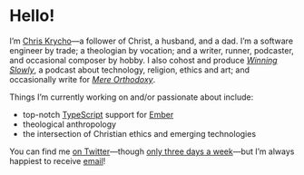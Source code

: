# Hello!

I’m [Chris Krycho][home]—a follower of Christ, a husband, and a dad. I’m a software engineer by trade; a theologian by vocation; and a writer, runner, podcaster, and occasional composer by hobby. I also cohost and produce [<cite>Winning Slowly</cite>][ws], a podcast about technology, religion, ethics and art; and occasionally write for [<cite>Mere Orthodoxy</cite>][mere-o].

[home]: https://v5.chriskrycho.com
[ws]: https://winningslowly.org
[mere-o]: https://mereorthodoxy.com

Things I’m currently working on and/or passionate about include:

- top-notch [TypeScript][ts] support for [Ember][ember]
- theological anthropology
- the intersection of Christian ethics and emerging technologies

You can find me [on Twitter][twitter]—though [only three days a week][schedule]—but I’m always happiest to receive [email](mailto:hello@chriskrycho.com)!

[ts]: https://www.typescriptlang.org
[ember]: https://emberjs.com
[rewrite]: https://rewrite.software
[twitter]: https://twitter.com/chriskrycho
[schedule]: https://v5.chriskrycho.com/journal/reluctantly-returning-to-social-media/
